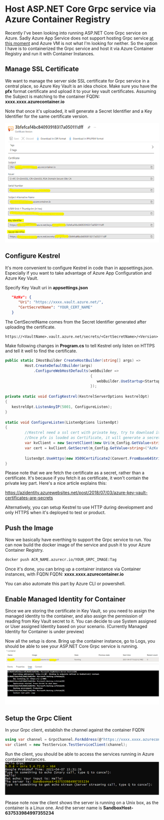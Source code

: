 # Host ASP.NET Core Grpc service via Azure Container Registry

Recently I've been looking into running ASP.NET Core Grpc service on Azure. Sadly Azure App Service does not support hosting Grpc service [at this moment](https://feedback.azure.com/forums/169385-web-apps/suggestions/40585333-grpc-support-in-azure-app-service) and Azure VM is not what I'm looking for neither. So the option I have is to containerized the Grpc service and host it via Azure Container Registry and run it with Container Instances.

## Manage SSL Certificate
We want to manage the server side SSL certificate for Grpc service in a central place, so Azure Key Vault is an idea choice. Make sure you have the **pfx** format certificate and upload it to your key vault certificates. Assuming the Subject is matching to the container FQDN: **xxxx.xxxx.azurecontainer.io**

Note that once it's uploaded, it will generate a Secret Identifier and a Key Identifier for the same certificate version.

<img src="../img/kv-cert.png" width="535" height="390">

## Configure Kestrel
It's more convenient to configure Kestrel in code than in appsettings.json. Especially if you want to take advantage of Azure App Configuration and Azure Key Vault.

Specify Key Vault uri in **appsettings.json**

```json
   "AzKv": {
      "Uri": "https://xxxx.vault.azure.net/",
      "CertSecretName": "YOUR_CERT_NAME"
   }
```
The CertSecretName comes from the Secret Identifier generated after uploading the certificate.
```
https://<VaultName>.vault.azure.net/secrets/<CertSecretName>/<Version>
```

Make following changes in **Program.cs** to tell Kestrel only listen on HTTPS and tell it well to find the certificate.

```c#
public static IHostBuilder CreateHostBuilder(string[] args) =>
         Host.CreateDefaultBuilder(args)
             .ConfigureWebHostDefaults(webBuilder =>
                                       {
                                          webBuilder.UseStartup<Startup>().ConfigureKestrel(ConfigKestrel);
                                       });

private static void ConfigKestrel(KestrelServerOptions kestrelOpt)
{
   kestrelOpt.ListenAnyIP(5001, ConfigureListen);
}

static void ConfigureListen(ListenOptions listenOpt)
{
         //Kestrel need a ssl cert with private key, try to download it as secret.
         //Once pfx is loaded as Certificate, it will generate a secret as well
         var kvClient = new SecretClient(new Uri(m_Config.GetValue<string>("AzKv:Uri")), new DefaultAzureCredential());
         var cert = kvClient.GetSecret(m_Config.GetValue<string>("AzKv:CertSecretName")).Value.Value;

         listenOpt.UseHttps(new X509Certificate2(Convert.FromBase64String(cert)));
}
```
Please note that we are fetch the certificate as a secret, rather than a certificate. It's because if you fetch it as certificate, it won't contain the private key part. Here's a nice article explains this:

https://azidentity.azurewebsites.net/post/2018/07/03/azure-key-vault-certificates-are-secrets

Alternatively, you can setup Kestrel to use HTTP during development and only HTTPS when it's deployed to test or product. 

## Push the Image

Now we basically have everthing to support the Grpc service to run. You can now build the docker image of the service and push it to your Azure Container Registry.

```bash
docker push ACR_NAME.azurecr.io/YOUR_GRPC_IMAGE:Tag
```

Once it's done, you can bring up a container instance via Container instances, with FQDN FQDN: **xxxx.xxxx.azurecontainer.io**

You can also automate this part by Azure CLI or powershell.

## Enable Managed Identity for Container
Since we are storing the certificate in Key Vault, so you need to assign the managed identity to the container, and also assign the permission of reading from Key Vault secret to it. You can decide to use System assigned or User assigned Identity based on your scenario. (Currently Managed Identity for Container is under preview)

Now all the setup is done. Bring up the container instance, go to Logs, you should be able to see your ASP.NET Core Grpc service is running.
<img src="../img/grpc_container.png">

## Setup the Grpc Client
In your Grpc client, establish the channel against the container FQDN
```c#
using var channel = GrpcChannel.ForAddress(@"https://xxxx.xxxx.azurecontainer.io:5001");
var client = new TestService.TestServiceClient(channel);
```
Run the client, you should be able to access the services running in Azure container instances.
<img src="../img/grpc_client.png">

Please note now the client shows the server is running on a Unix box, as the container is a Linux one. And the server name is **SandboxHost-637533984997355234**









